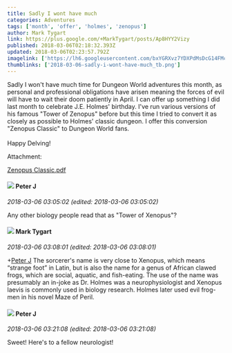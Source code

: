 ```yaml
---
title: Sadly I wont have much
categories: Adventures
tags: ['month', 'offer', 'holmes', 'zenopus']
author: Mark Tygart
link: https://plus.google.com/+MarkTygart/posts/Ap8HYY2Vizy
published: 2018-03-06T02:18:32.393Z
updated: 2018-03-06T02:23:57.792Z
imagelink: ['https://lh6.googleusercontent.com/bxYGRXvz7YDXPdMsDcG14FMchjN2f2hCJVE3INlFM8r0H-xUoPo1l5pOKno=w1200-h630-p']
thumblinks: ['2018-03-06-sadly-i-wont-have-much_tb.png']
---
```


Sadly I won&#39;t have much time for Dungeon World adventures this month, as personal and professional obligations have arisen meaning the forces of evil will have to wait their doom patiently in April. I can offer up something I did last month to celebrate J.E. Holmes&#39; birthday. I&#39;ve run various versions of his famous &quot;Tower of Zenopus&quot; before but this time I tried to convert it as closely as possible to Holmes&#39; classic dungeon. I offer this conversion &quot;Zenopus Classic&quot; to Dungeon World fans.<br /><br />Happy Delving!


Attachment:

<a href='https://drive.google.com/open?id=1hBWJytgZ_M1pKqJ1OfjMMb2pZzctI9jZ'>Zenopus Classic.pdf</a>


<div id='comment z13vddwrnr2ad5pdu22sizqwevrchveui'>
  <h4><img src='{{site.baseurl}}//images/avatars/113692337653837882568_photo.jpg'> Peter J</h4>
      <p><cite>2018-03-06 03:05:02 (edited: 2018-03-06 03:05:02)</cite></p>
        <p>Any other biology people read that as &quot;Tower of Xenopus&quot;?</p>
</div>
        

<div id='comment z13vddwrnr2ad5pdu22sizqwevrchveui'>
  <h4><img src='{{site.baseurl}}//images/avatars/118088719859349999400_photo.jpg'> Mark Tygart</h4>
      <p><cite>2018-03-06 03:08:01 (edited: 2018-03-06 03:08:01)</cite></p>
        <p><span class="proflinkWrapper"><span class="proflinkPrefix">+</span><a class="proflink" href="https://plus.google.com/113692337653837882568" oid="113692337653837882568">Peter J</a></span> The sorcerer&#39;s name is very close to Xenopus, which means “strange foot” in Latin, but is also the name for a genus of African clawed frogs, which are social, aquatic, and fish-eating. The use of the name was presumably an in-joke as Dr. Holmes was a neurophysiologist and Xenopus laevis is commonly used in biology research. Holmes later used evil frog-men in his novel Maze of Peril.</p>
</div>
        

<div id='comment z13vddwrnr2ad5pdu22sizqwevrchveui'>
  <h4><img src='{{site.baseurl}}//images/avatars/113692337653837882568_photo.jpg'> Peter J</h4>
      <p><cite>2018-03-06 03:21:08 (edited: 2018-03-06 03:21:08)</cite></p>
        <p>Sweet! Here&#39;s to a fellow neurologist!</p>
</div>
        
